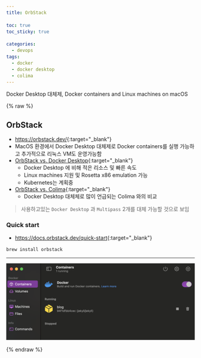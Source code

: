 ```yaml
---
title: OrbStack

toc: true
toc_sticky: true

categories:
  - devops
tags:
  - docker
  - docker desktop
  - colima
---
```

 
Docker Desktop 대체제, Docker containers and Linux machines on macOS

{% raw %}

## OrbStack
- <https://orbstack.dev/>{:target="_blank"}
- MacOS 환경에서 Docker Desktop 대체제로 Docker containers를 실행 가능하고 추가적으로 리눅스 VM도 운영가능함
- [OrbStack vs. Docker Desktop](https://docs.orbstack.dev/compare/docker-desktop){:target="_blank"}
  - Docker Desktop 에 비해 적은 리소스 및 빠른 속도 
  - Linux machines 지원 및 Rosetta x86 emulation 가능 
  - Kubernetes는 계획중 
- [OrbStack vs. Colima](https://docs.orbstack.dev/compare/colima){:target="_blank"}
  - Docker Desktop 대체체로 많이 언급되는 Colima 와의 비교 


> 사용하고있는 `Docker Desktop` 과 `Multipass` 2개를 대체 가능할 것으로 보임

### Quick start
- <https://docs.orbstack.dev/quick-start>{:target="_blank"}

```sh
brew install orbstack
```


---

![](/images/2023-04-26-10-38-57.png)



{% endraw %}
